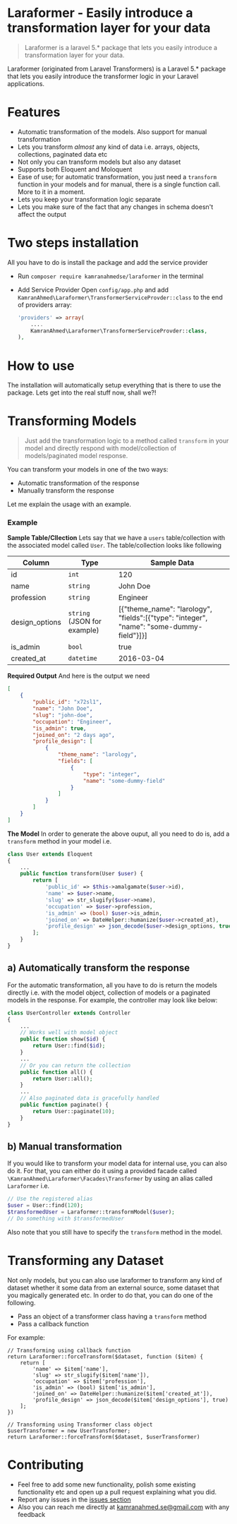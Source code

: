 # Laraformer - Easily introduce a transformation layer for your data

> Laraformer is a laravel 5.* package that lets you easily introduce a transformation layer for your data.

Laraformer (originated from Laravel Transformers) is a Laravel 5.* package that lets you easily introduce the transformer logic in your Laravel applications.

# Features

- Automatic transformation of the models. Also support for manual transformation
- Lets you transform *almost* any kind of data i.e. arrays, objects, collections, paginated data etc
- Not only you can transform models but also any dataset
- Supports both Eloquent and Moloquent
- Ease of use; for automatic transformation, you just need a `transform` function in your models and for manual, there is a single function call. More to it in a moment.
- Lets you keep your transformation logic separate
- Lets you make sure of the fact that any changes in schema doesn't affect the output

# Two steps installation

All you have to do is install the package and add the service provider

- Run `composer require kamranahmedse/laraformer` in the terminal
- Add Service Provider Open `config/app.php` and add `KamranAhmed\Laraformer\TransformerServiceProvder::class` to the end of providers array:

   ```php
   'providers' => array(
       ....
       KamranAhmed\Laraformer\TransformerServiceProvder::class,
   ),
   ```

# How to use

The installation will automatically setup everything that is there to use the package. Lets get into the real stuff now, shall we?!

# Transforming Models

> Just add the transformation logic to a method called `transform` in your model and directly respond with model/collection of models/paginated model response.

You can transform your models in one of the two ways:

- Automatic transformation of the response
- Manually transform the response

Let me explain the usage with an example.

### Example
**Sample Table/Cllection** Lets say that we have a `users` table/collection with the associated model called `User`. The table/collection looks like following

|Column|Type|Sample Data|
|---|---|---|
|id|`int`|120|
|name|`string`|John Doe|
|profession|`string`|Engineer|
|design_options|`string` (JSON for example)|[{"theme_name": "larology", "fields":[{"type": "integer", "name": "some-dummy-field"}]}]|
|is_admin|`bool`|true|
|created_at|`datetime`|2016-03-04|

**Required Output**  And here is the output we need

```json
[
    {
        "public_id": "x72sl1",
        "name": "John Doe",
        "slug": "john-doe",
        "occupation": "Engineer",
        "is_admin": true,
        "joined_on": "2 days ago",
        "profile_design": [
            {
                "theme_name": "larology",
                "fields": [
                    {
                        "type": "integer",
                        "name": "some-dummy-field"
                    }
                ]
            }
        ]
    }
]
```

**The Model** 
In order to generate the above ouput, all you need to do is, add a `transform` method in your model i.e.

```php
class User extends Eloquent 
{
    ...
    public function transform(User $user) {
        return [
            'public_id' => $this->amalgamate($user->id),
            'name' => $user->name,
            'slug' => str_slugify($user->name),
            'occupation' => $user->profession,
            'is_admin' => (bool) $user->is_admin,
            'joined_on' => DateHelper::humanize($user->created_at),
            'profile_design' => json_decode($user->design_options, true)
        ];
    }
}
```

## a) Automatically transform the response

For the automatic transformation, all you have to do is return the models directly i.e. with the model object, collection of models or a paginated models in the response. For example, the controller may look like below:

```php
class UserController extends Controller 
{
    ...
    // Works well with model object
    public function show($id) {
        return User::find($id);
    }
    ...
    // Or you can return the collection
    public function all() {
        return User::all();
    }
    ...
    // Also paginated data is gracefully handled
    public function paginate() {
        return User::paginate(10);
    }
}
```

## b) Manual transformation

If you would like to transform your model data for internal use, you can also do it. For that, you can either do it using a provided facade called `\KamranAhmed\Laraformer\Facades\Transformer` by using an alias called `Laraformer` i.e.

```php
// Use the registered alias
$user = User::find(120);
$transformedUser = Laraformer::transformModel($user);
// Do something with $transformedUser
```
Also note that you still have to specify the `transform` method in the model.

# Transforming any Dataset

Not only models, but you can also use laraformer to transform any kind of dataset whether it some data from an external source, some dataset that you magically generated etc. In order to do that, you can do one of the following.
 
 - Pass an object of a transformer class having a `transform` method
 - Pass a callback function 
 
 For example:

```
// Transforming using callback function
return Laraformer::forceTransform($dataset, function ($item) {
    return [
        'name' => $item['name'],
        'slug' => str_slugify($item['name']),
        'occupation' => $item['profession'],
        'is_admin' => (bool) $item['is_admin'],
        'joined_on' => DateHelper::humanize($item['created_at']),
        'profile_design' => json_decode($item['design_options'], true)
    ];
})

// Transforming using Transformer class object
$userTransformer = new UserTransformer;
return Laraformer::forceTransform($dataset, $userTransformer)
```

# Contributing
- Feel free to add some new functionality, polish some existing functionality etc and open up a pull request explaining what you did.
- Report any issues in the [issues section](https://github.com/kamranahmedse/laraformer/issues)
- Also you can reach me directly at kamranahmed.se@gmail.com with any feedback




  


